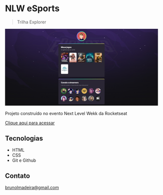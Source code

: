 # NLW eSports

> Trilha Explorer

![preview](./.github/preview.png)

Projeto construído no evento Next Level Wekk da Rocketseat

[Clique aqui para acessar](https://brunolmadeira.github.io/NLW-eSports-Explorer/)

## Tecnologias

- HTML
- CSS
- Git e Github

## Contato

brunolmadeira@gmail.com
